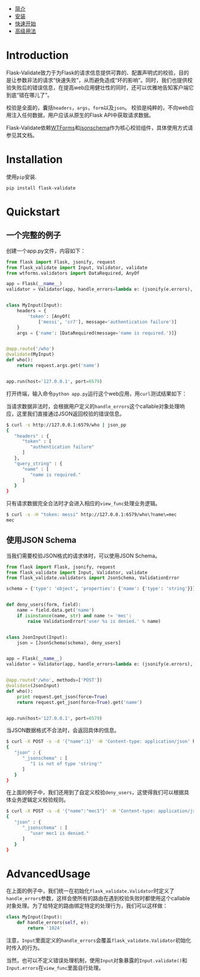 * [简介](#introduction)
* [安装](#installation)
* [快速开始](#quickstart)
* [高级用法](#advancedusage)

# Introduction

Flask-Validate致力于为Flask的请求信息提供可靠的、配置声明式的校验，目的是让参数非法的请求“快速失败”，从而避免造成“坏的影响”。同时，我们也提供校验失败后的错误信息，在提高web应用健壮性的同时，还可以优雅地告知客户端它到底“错在哪儿了”。

校验是全面的，囊括`headers`，`args`，`form`以及`json`。
校验是纯粹的，不向web应用注入任何数据，用户应该从原生的Flask API中获取请求数据。

Flask-Validate依赖[WTForms](http://wtforms.readthedocs.io/en/stable/)和[jsonschema](https://python-jsonschema.readthedocs.io/en/latest/)作为核心校验组件，具体使用方式请参见其文档。

# Installation

使用`pip`安装.

```bash
pip install flask-validate
```

# Quickstart

## 一个完整的例子

创建一个app.py文件，内容如下：

```python
from flask import Flask, jsonify, request
from flask_validate import Input, Validator, validate
from wtforms.validators import DataRequired, AnyOf

app = Flask(__name__)
validator = Validator(app, handle_errors=lambda e: (jsonify(e.errors), 400))


class MyInput(Input):
    headers = {
        'token': [AnyOf(
            ['messi', 'cr7'], message='authentication failure')]
    }
    args = {'name': [DataRequired(message='name is required.')]}


@app.route('/who')
@validate(MyInput)
def who():
    return request.args.get('name')


app.run(host='127.0.0.1', port=6579)
```

打开终端，输入命令`python app.py`运行这个web应用，用`curl`测试结果如下：

当请求数据非法时，会根据用户定义的`handle_errors`这个callable对象处理响应，这里我们直接通过JSON返回校验的错误信息。

```bash
$ curl -s http://127.0.0.1:6579/who | json_pp
{
   "headers" : {
      "token" : [
         "authentication failure"
      ]
   },
   "query_string" : {
      "name" : [
         "name is required."
      ]
   }
}
```

只有请求数据完全合法时才会进入相应的`view_func`处理业务逻辑。

```bash
$ curl -s -H "token: messi" http://127.0.0.1:6579/who\?name\=mec
mec
```

## 使用JSON Schema

当我们需要校验JSON格式的请求体时，可以使用JSON Schema。

```python
from flask import Flask, jsonify, request
from flask_validate import Input, Validator, validate
from flask_validate.validators import JsonSchema, ValidationError

schema = {'type': 'object', 'properties': {'name': {'type': 'string'}}}


def deny_users(form, field):
    name = field.data.get('name')
    if isinstance(name, str) and name != 'mec':
        raise ValidationError('user %s is denied.' % name)


class JsonInput(Input):
    json = [JsonSchema(schema), deny_users]


app = Flask(__name__)
validator = Validator(app, handle_errors=lambda e: (jsonify(e.errors), 400))


@app.route('/who', methods=['POST'])
@validate(JsonInput)
def who():
    print request.get_json(force=True)
    return request.get_json(force=True).get('name')


app.run(host='127.0.0.1', port=6579)
```

当JSON数据格式不合法时，会返回具体的信息。

```bash
$ curl -X POST -s -d '{"name":1}' -H 'Content-type: application/json' http://127.0.0.1:6579/who | json_pp
{
   "json" : {
      "_jsonschema" : [
         "1 is not of type 'string'"
      ]
   }
}
```

在上面的例子中，我们还用到了自定义校验`deny_users`，这使得我们可以根据具体业务逻辑定义校验规则。

```bash
$ curl -X POST -s -d '{"name":"mec1"}' -H 'Content-type: application/json' http://127.0.0.1:6579/who | json_pp
{
   "json" : {
      "_jsonschema" : [
         "user mec1 is denied."
      ]
   }
}
```

# AdvancedUsage

在上面的例子中，我们统一在初始化`flask_validate.Validator`时定义了`handle_errors`参数，这样会使所有的路由在遇到校验失败时都使用这个callable对象处理。为了给特定的路由绑定特定的处理行为，我们可以这样做：

```python
class MyInput(Input):
    def handle_errors(self, e):
        return '1024'
```

注意，`Input`里面定义的`handle_errors`会覆盖`flask_validate.Validator`初始化时传入的行为。

当然，也可以不定义错误处理机制，使用`Input`对象暴露的`Input.validate()`和`Input.errors`在`view_func`里面自行处理。
